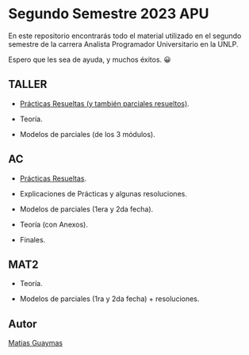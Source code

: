 # Segundo Semestre 2023 APU
En este repositorio encontrarás todo el material utilizado en el segundo semestre de la carrera Analista Programador Universitario en la UNLP.

Espero que les sea de ayuda, y muchos éxitos. 😀
## TALLER

- [Prácticas Resueltas (y también parciales resueltos)](https://github.com/MatiasGuaymas/Taller-Programacion).

- Teoría. 

- Modelos de parciales (de los 3 módulos).

## AC

- [Prácticas Resueltas](https://github.com/MatiasGuaymas/Arquitectura-Computadoras).

- Explicaciones de Prácticas y algunas resoluciones.

- Modelos de parciales (1era y 2da fecha).

- Teoría (con Anexos).

- Finales.

## MAT2

- Teoría.

- Modelos de parciales (1ra y 2da fecha) + resoluciones.

## Autor

[Matias Guaymas](https://www.linkedin.com/in/matiasguaymas/)